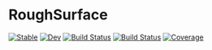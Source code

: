 # RoughSurface

[![Stable](https://img.shields.io/badge/docs-stable-blue.svg)](https://nil-is-lin.github.io/RoughSurface.jl/stable)
[![Dev](https://img.shields.io/badge/docs-dev-blue.svg)](https://nil-is-lin.github.io/RoughSurface.jl/dev)
[![Build Status](https://travis-ci.com/nil-is-lin/RoughSurface.jl.svg?branch=master)](https://travis-ci.com/nil-is-lin/RoughSurface.jl)
[![Build Status](https://ci.appveyor.com/api/projects/status/github/nil-is-lin/RoughSurface.jl?svg=true)](https://ci.appveyor.com/project/nil-is-lin/RoughSurface-jl)
[![Coverage](https://codecov.io/gh/nil-is-lin/RoughSurface.jl/branch/master/graph/badge.svg)](https://codecov.io/gh/nil-is-lin/RoughSurface.jl)
